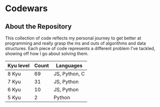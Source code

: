 # Codewars

## About the Repository
This collection of code reflects my personal journey to get better at programming and really grasp the ins and outs of algorithms and data structures. Each piece of code represents a different problem I've tackled, showing off how I go about solving them.

| Kyu level | Count | Languages |
|-----------------|-----------------|-----------------   |
|       8 Kyu     |       69        |   JS, Python, C    |
|       7 Kyu     |       31        |   JS, Python       |
|       6 Kyu     |       10        |   JS, Python       | 
|       5 Kyu     |       2         |   Python           | 
